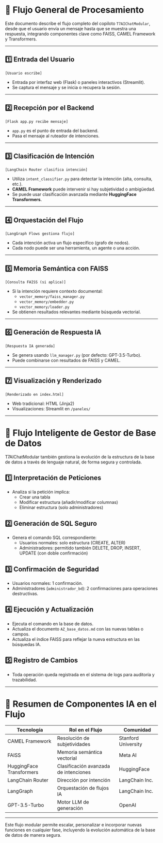 # 🔄 Flujo General de Procesamiento

Este documento describe el flujo completo del copiloto `T7AIChatModular`, desde que el usuario envía un mensaje hasta que se muestra una respuesta, integrando componentes clave como FAISS, CAMEL Framework y Transformers.

---

## 1️⃣ Entrada del Usuario

```plaintext
[Usuario escribe]
```
- Entrada por interfaz web (Flask) o paneles interactivos (Streamlit).
- Se captura el mensaje y se inicia o recupera la sesión.

---

## 2️⃣ Recepción por el Backend

```plaintext
[Flask app.py recibe mensaje]
```
- `app.py` es el punto de entrada del backend.
- Pasa el mensaje al ruteador de intenciones.

---

## 3️⃣ Clasificación de Intención

```plaintext
[LangChain Router clasifica intención]
```
- Utiliza `intent_classifier.py` para detectar la intención (alta, consulta, etc.).
- **CAMEL Framework** puede intervenir si hay subjetividad o ambigüedad.
- Se puede usar clasificación avanzada mediante **HuggingFace Transformers**.

---

## 4️⃣ Orquestación del Flujo

```plaintext
[LangGraph Flows gestiona flujo]
```
- Cada intención activa un flujo específico (grafo de nodos).
- Cada nodo puede ser una herramienta, un agente o una acción.

---

## 5️⃣ Memoria Semántica con FAISS

```plaintext
[Consulta FAISS (si aplica)]
```
- Si la intención requiere contexto documental:
  - `vector_memory/faiss_manager.py`
  - `vector_memory/embedder.py`
  - `vector_memory/loader.py`
- Se obtienen resultados relevantes mediante búsqueda vectorial.

---

## 6️⃣ Generación de Respuesta IA

```plaintext
[Respuesta IA generada]
```
- Se genera usando `llm_manager.py` (por defecto: GPT-3.5-Turbo).
- Puede combinarse con resultados de FAISS y CAMEL.

---

## 7️⃣ Visualización y Renderizado

```plaintext
[Renderizado en index.html]
```
- Web tradicional: HTML (Jinja2)
- Visualizaciones: Streamlit en `/paneles/`

---

# 🔗 Flujo Inteligente de Gestor de Base de Datos

T7AIChatModular también gestiona la evolución de la estructura de la base de datos a través de lenguaje natural, de forma segura y controlada.

## 1️⃣ Interpretación de Peticiones

- Analiza si la petición implica:
  - Crear una tabla
  - Modificar estructura (añadir/modificar columnas)
  - Eliminar estructura (solo administradores)

## 2️⃣ Generación de SQL Seguro

- Genera el comando SQL correspondiente:
  - Usuarios normales: solo estructura (CREATE, ALTER)
  - Administradores: permitido también DELETE, DROP, INSERT, UPDATE (con doble confirmación)

## 3️⃣ Confirmación de Seguridad

- Usuarios normales: 1 confirmación.
- Administradores (`administrador_bd`): 2 confirmaciones para operaciones destructivas.

## 4️⃣ Ejecución y Actualización

- Ejecuta el comando en la base de datos.
- Actualiza el documento `AZ_base_datos.md` con las nuevas tablas o campos.
- Actualiza el índice FAISS para reflejar la nueva estructura en las búsquedas IA.

## 5️⃣ Registro de Cambios

- Toda operación queda registrada en el sistema de logs para auditoría y trazabilidad.

---

# 🔗 Resumen de Componentes IA en el Flujo

| Tecnología | Rol en el Flujo | Comunidad |
|------------|------------------|-----------|
| CAMEL Framework | Resolución de subjetividades | Stanford University |
| FAISS | Memoria semántica vectorial | Meta AI |
| HuggingFace Transformers | Clasificación avanzada de intenciones | HuggingFace |
| LangChain Router | Dirección por intención | LangChain Inc. |
| LangGraph | Orquestación de flujos IA | LangChain Inc. |
| GPT-3.5-Turbo | Motor LLM de generación | OpenAI |

---

Este flujo modular permite escalar, personalizar e incorporar nuevas funciones en cualquier fase, incluyendo la evolución automática de la base de datos de manera segura.